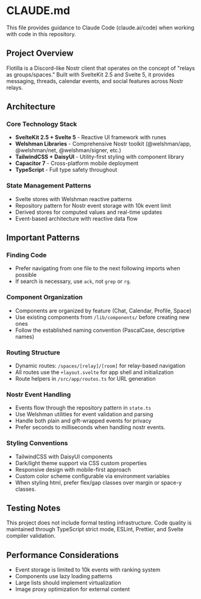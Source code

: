 # CLAUDE.md

This file provides guidance to Claude Code (claude.ai/code) when working with code in this repository.

## Project Overview

Flotilla is a Discord-like Nostr client that operates on the concept of "relays as groups/spaces." Built with SvelteKit 2.5 and Svelte 5, it provides messaging, threads, calendar events, and social features across Nostr relays.

## Architecture

### Core Technology Stack
- **SvelteKit 2.5 + Svelte 5** - Reactive UI framework with runes
- **Welshman Libraries** - Comprehensive Nostr toolkit (@welshman/app, @welshman/net, @welshman/signer, etc.)
- **TailwindCSS + DaisyUI** - Utility-first styling with component library
- **Capacitor 7** - Cross-platform mobile deployment
- **TypeScript** - Full type safety throughout

### State Management Patterns
- Svelte stores with Welshman reactive patterns
- Repository pattern for Nostr event storage with 10k event limit
- Derived stores for computed values and real-time updates
- Event-based architecture with reactive data flow

## Important Patterns

### Finding Code
- Prefer navigating from one file to the next following imports when possible
- If search is necessary, use `ack`, not `grep` or `rg`.

### Component Organization
- Components are organized by feature (Chat, Calendar, Profile, Space)
- Use existing components from `/lib/components/` before creating new ones
- Follow the established naming convention (PascalCase, descriptive names)

### Routing Structure
- Dynamic routes: `/spaces/[relay]/[room]` for relay-based navigation
- All routes use the `+layout.svelte` for app shell and initialization
- Route helpers in `/src/app/routes.ts` for URL generation

### Nostr Event Handling
- Events flow through the repository pattern in `state.ts`
- Use Welshman utilities for event validation and parsing
- Handle both plain and gift-wrapped events for privacy
- Prefer seconds to milliseconds when handling nostr events.

### Styling Conventions
- TailwindCSS with DaisyUI components
- Dark/light theme support via CSS custom properties
- Responsive design with mobile-first approach
- Custom color scheme configurable via environment variables
- When styling html, prefer flex/gap classes over margin or space-y classes.

## Testing Notes
This project does not include formal testing infrastructure. Code quality is maintained through TypeScript strict mode, ESLint, Prettier, and Svelte compiler validation.

## Performance Considerations
- Event storage is limited to 10k events with ranking system
- Components use lazy loading patterns
- Large lists should implement virtualization
- Image proxy optimization for external content
